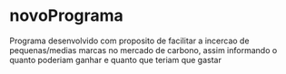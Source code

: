# novoPrograma
 Programa desenvolvido com proposito de facilitar a incercao de pequenas/medias marcas no mercado de carbono, assim informando o quanto poderiam ganhar e quanto que teriam que gastar
